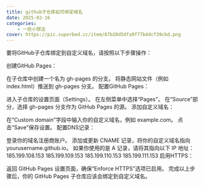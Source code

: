 ```yaml
---
title: github子仓库如可绑定域名
date: 2025-02-16
categories: 
    - 一些小想法
cover: https://pic.superbed.cc/item/67b20d5dfa9f77b4dcf39cbd.png
---
```



要将GitHub子仓库绑定到自定义域名，请按照以下步骤操作：

创建GitHub Pages：

在子仓库中创建一个名为 gh-pages 的分支。
将静态网站文件（例如 index.html）推送到 gh-pages 分支。
配置GitHub Pages：

进入子仓库的设置页面（Settings）。
在左侧菜单中选择“Pages”。
在“Source”部分，选择 gh-pages 分支作为 GitHub Pages 的源。
添加自定义域名：

在“Custom domain”字段中输入你的自定义域名，例如 example.com。
点击“Save”保存设置。
配置DNS记录：

登录你的域名注册商账户。
添加或更新 CNAME 记录，将你的自定义域名指向 yourusername.github.io。
如果你使用的是 A 记录，请将其指向以下 IP 地址：
185.199.108.153
185.199.109.153
185.199.110.153
185.199.111.153
启用HTTPS：

返回 GitHub Pages 设置页面，确保“Enforce HTTPS”选项已启用。
完成以上步骤后，你的 GitHub Pages 子仓库应该会绑定到自定义域名。
